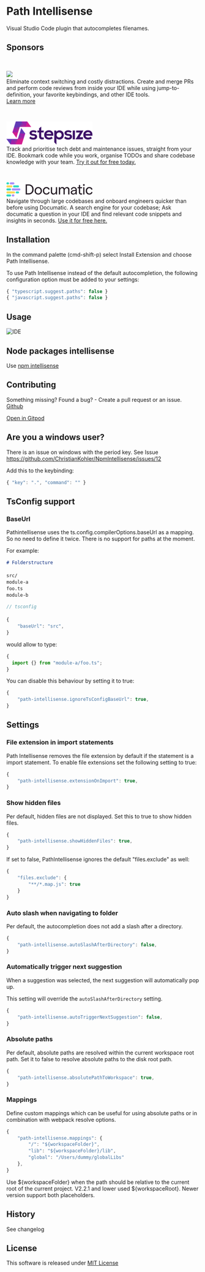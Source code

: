 # Path Intellisense

Visual Studio Code plugin that autocompletes filenames.

## Sponsors

<br />
<p><a title="Try CodeStream" href="https://sponsorlink.codestream.com/?utm_source=vscmarket&amp;utm_campaign=pathintel&amp;utm_medium=banner"><img src="https://alt-images.codestream.com/codestream_logo_pathintel.png"></a></br>
Eliminate context switching and costly distractions. Create and merge PRs and perform code reviews from inside your IDE while using jump-to-definition, your favorite keybindings, and other IDE tools.<br> <a title="Try CodeStream" href="https://sponsorlink.codestream.com/?utm_source=vscmarket&amp;utm_campaign=pathintel&amp;utm_medium=banner">Learn more</a></p>
<br />
<p>
<a title="Try stepsize" href="https://bit.ly/36ccDka"><img src="https://github.com/ChristianKohler/PathIntellisense/raw/HEAD/./docs/images/sponsors/stepsize.png"></a></br>
Track and prioritise tech debt and maintenance issues, straight from your IDE. Bookmark code while you work, organise TODOs and share codebase knowledge with your team. <a title="Try stepsize" href="https://bit.ly/36ccDka">Try it out for free today.</a>
</p>
<br />
<p>
<a title="Try documatic" href="https://app.documatic.com/integration/vscode?utm_source=Path+Intellisense&utm_medium=banner&utm_id=VSCode"><img src="https://github.com/ChristianKohler/PathIntellisense/raw/HEAD/./docs/images/sponsors/documatic.png"></a></br>
Navigate through large codebases and onboard engineers quicker than before using Documatic. A search engine for your codebase; Ask documatic a question in your IDE and find relevant code snippets and insights in seconds. <a title="Try stepsize" href="https://app.documatic.com/integration/vscode?utm_source=Path+Intellisense&utm_medium=banner&utm_id=VSCode">Use it for free here.</a>
</p>

## Installation

In the command palette (cmd-shift-p) select Install Extension and choose Path Intellisense.

To use Path Intellisense instead of the default autocompletion, the following configuration option must be added to your settings:

```javascript
{ "typescript.suggest.paths": false }
{ "javascript.suggest.paths": false }
```

## Usage

![IDE](https://i.giphy.com/iaHeUiDeTUZuo.gif)

## Node packages intellisense

Use [npm intellisense](https://marketplace.visualstudio.com/items?itemName=christian-kohler.npm-intellisense)

## Contributing

Something missing? Found a bug? - Create a pull request or an issue.
[Github](https://github.com/ChristianKohler/PathIntellisense)

[Open in Gitpod](https://gitpod.io/#https://github.com/ChristianKohler/PathIntellisense)

## Are you a windows user?

There is an issue on windows with the period key. See Issue https://github.com/ChristianKohler/NpmIntellisense/issues/12

Add this to the keybinding:

```javascript
{ "key": ".", "command": "" }
```

## TsConfig support

### BaseUrl

Pathintellisense uses the ts.config.compilerOptions.baseUrl as a mapping. So no need to define it twice. There is no support for paths at the moment.

For example:

```markdown
# Folderstructure

src/
module-a
foo.ts
module-b
```

```javascript
// tsconfig

{
	"baseUrl": "src",
}
```

would allow to type:

```javascript
{
  import {} from "module-a/foo.ts";
}
```

You can disable this behaviour by setting it to true:

```javascript
{
	"path-intellisense.ignoreTsConfigBaseUrl": true,
}
```

## Settings

### File extension in import statements

Path Intellisense removes the file extension by default if the statement is a import statement. To enable file extensions set the following setting to true:

```javascript
{
	"path-intellisense.extensionOnImport": true,
}
```

### Show hidden files

Per default, hidden files are not displayed. Set this to true to show hidden files.

```javascript
{
	"path-intellisense.showHiddenFiles": true,
}
```

If set to false, PathIntellisense ignores the default "files.exclude" as well:

```javascript
{
	"files.exclude": {
		"**/*.map.js": true
	}
}
```

### Auto slash when navigating to folder

Per default, the autocompletion does not add a slash after a directory.

```javascript
{
	"path-intellisense.autoSlashAfterDirectory": false,
}
```

### Automatically trigger next suggestion

When a suggestion was selected, the next suggestion will automatically pop up.

This setting will override the `autoSlashAfterDirectory` setting.

```javascript
{
	"path-intellisense.autoTriggerNextSuggestion": false,
}
```

### Absolute paths

Per default, absolute paths are resolved within the current workspace root path.
Set it to false to resolve absolute paths to the disk root path.

```javascript
{
	"path-intellisense.absolutePathToWorkspace": true,
}
```

### Mappings

Define custom mappings which can be useful for using absolute paths or in combination with webpack resolve options.

```javascript
{
	"path-intellisense.mappings": {
		"/": "${workspaceFolder}",
		"lib": "${workspaceFolder}/lib",
		"global": "/Users/dummy/globalLibs"
	},
}
```

Use \${workspaceFolder} when the path should be relative to the current root of the current project. V2.2.1 and lower used \${workspaceRoot}. Newer version support both placeholders.

## History

See changelog

## License

This software is released under [MIT License](https://www.opensource.org/licenses/mit-license.php)
